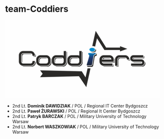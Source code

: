# team-Coddiers

![alt text](/img/coddiers_logo.jpg)

* 2nd Lt. **Dominik DAWIDZIAK** / POL / Regional IT Center Bydgoszcz
* 2nd Lt. **Paweł ŻURAWSKI** / POL / Regional It Center Bydgoszcz
* 2nd Lt. **Patryk BARCZAK** / POL / Military University of Technology Warsaw
* 2nd Lt. **Norbert WASZKOWIAK** / POL / Military University of Technology Warsaw
